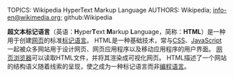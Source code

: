 TOPICS: Wikipedia HyperText Markup Language
AUTHORS: Wikipedia; info-en@wikimedia.org; github:Wikipedia

**超文本标记语言**（英语：**H**yper**T**ext **M**arkup **L**anguage，简称：**HTML**）是一种用于创建[网页](#)的标准[标记语言](#)。
HTML是一种基础技术，常与[CSS](#)、[JavaScript](#)一起被众多网站用于设计网页、网页应用程序以及移动应用程序的用户界面。
[网页浏览器](#)可以读取HTML文件，并将其渲染成可视化网页。
HTML描述了一个网站的结构语义随着线索的呈现，使之成为一种标记语言而非[编程语言](#)。
